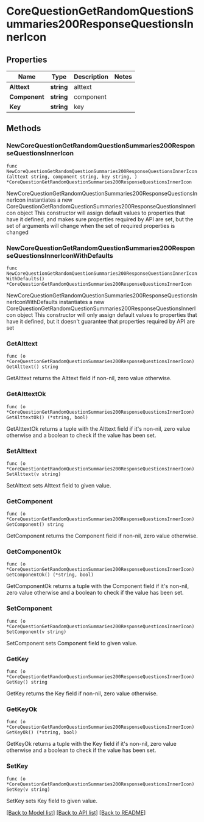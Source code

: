 # CoreQuestionGetRandomQuestionSummaries200ResponseQuestionsInnerIcon

## Properties

Name | Type | Description | Notes
------------ | ------------- | ------------- | -------------
**Alttext** | **string** | alttext | 
**Component** | **string** | component | 
**Key** | **string** | key | 

## Methods

### NewCoreQuestionGetRandomQuestionSummaries200ResponseQuestionsInnerIcon

`func NewCoreQuestionGetRandomQuestionSummaries200ResponseQuestionsInnerIcon(alttext string, component string, key string, ) *CoreQuestionGetRandomQuestionSummaries200ResponseQuestionsInnerIcon`

NewCoreQuestionGetRandomQuestionSummaries200ResponseQuestionsInnerIcon instantiates a new CoreQuestionGetRandomQuestionSummaries200ResponseQuestionsInnerIcon object
This constructor will assign default values to properties that have it defined,
and makes sure properties required by API are set, but the set of arguments
will change when the set of required properties is changed

### NewCoreQuestionGetRandomQuestionSummaries200ResponseQuestionsInnerIconWithDefaults

`func NewCoreQuestionGetRandomQuestionSummaries200ResponseQuestionsInnerIconWithDefaults() *CoreQuestionGetRandomQuestionSummaries200ResponseQuestionsInnerIcon`

NewCoreQuestionGetRandomQuestionSummaries200ResponseQuestionsInnerIconWithDefaults instantiates a new CoreQuestionGetRandomQuestionSummaries200ResponseQuestionsInnerIcon object
This constructor will only assign default values to properties that have it defined,
but it doesn't guarantee that properties required by API are set

### GetAlttext

`func (o *CoreQuestionGetRandomQuestionSummaries200ResponseQuestionsInnerIcon) GetAlttext() string`

GetAlttext returns the Alttext field if non-nil, zero value otherwise.

### GetAlttextOk

`func (o *CoreQuestionGetRandomQuestionSummaries200ResponseQuestionsInnerIcon) GetAlttextOk() (*string, bool)`

GetAlttextOk returns a tuple with the Alttext field if it's non-nil, zero value otherwise
and a boolean to check if the value has been set.

### SetAlttext

`func (o *CoreQuestionGetRandomQuestionSummaries200ResponseQuestionsInnerIcon) SetAlttext(v string)`

SetAlttext sets Alttext field to given value.


### GetComponent

`func (o *CoreQuestionGetRandomQuestionSummaries200ResponseQuestionsInnerIcon) GetComponent() string`

GetComponent returns the Component field if non-nil, zero value otherwise.

### GetComponentOk

`func (o *CoreQuestionGetRandomQuestionSummaries200ResponseQuestionsInnerIcon) GetComponentOk() (*string, bool)`

GetComponentOk returns a tuple with the Component field if it's non-nil, zero value otherwise
and a boolean to check if the value has been set.

### SetComponent

`func (o *CoreQuestionGetRandomQuestionSummaries200ResponseQuestionsInnerIcon) SetComponent(v string)`

SetComponent sets Component field to given value.


### GetKey

`func (o *CoreQuestionGetRandomQuestionSummaries200ResponseQuestionsInnerIcon) GetKey() string`

GetKey returns the Key field if non-nil, zero value otherwise.

### GetKeyOk

`func (o *CoreQuestionGetRandomQuestionSummaries200ResponseQuestionsInnerIcon) GetKeyOk() (*string, bool)`

GetKeyOk returns a tuple with the Key field if it's non-nil, zero value otherwise
and a boolean to check if the value has been set.

### SetKey

`func (o *CoreQuestionGetRandomQuestionSummaries200ResponseQuestionsInnerIcon) SetKey(v string)`

SetKey sets Key field to given value.



[[Back to Model list]](../README.md#documentation-for-models) [[Back to API list]](../README.md#documentation-for-api-endpoints) [[Back to README]](../README.md)


